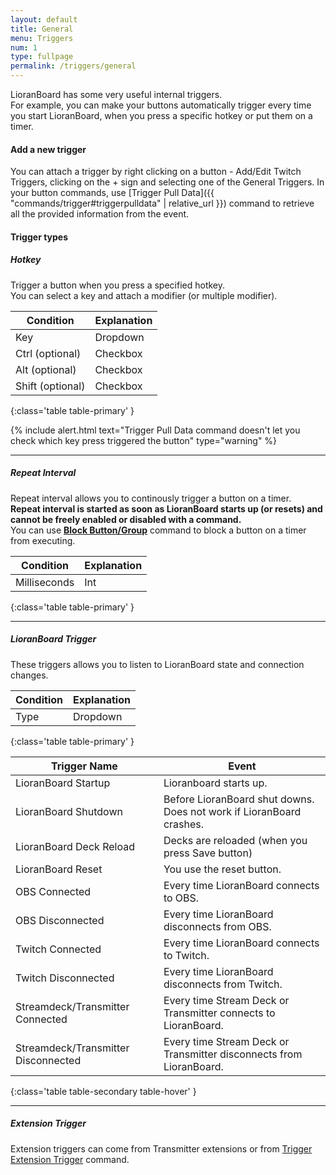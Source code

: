 ```yaml
---
layout: default
title: General
menu: Triggers
num: 1
type: fullpage
permalink: /triggers/general
---
```


LioranBoard has some very useful internal triggers.\
For example, you can make your buttons automatically trigger every time you start LioranBoard, when you press a specific hotkey or put them on a timer.

#### Add a new trigger 
You can attach a trigger by right clicking on a button - Add/Edit Twitch Triggers, clicking on the + sign and selecting one of the General Triggers.
In your button commands, use [Trigger Pull Data]({{ "commands/trigger#triggerpulldata" | relative_url }}) command to retrieve all the provided information from the event.   

#### Trigger types  


##### Hotkey

Trigger a button when you press a specified hotkey.\
You can select a key and attach a modifier (or multiple modifier).

| Condition | Explanation | 
|-------|--------|
| Key | Dropdown | Key press to listen to
| Ctrl (optional) | Checkbox | Whether you want to attach Ctrl modifier, for example press CTRL+K.
| Alt (optional) | Checkbox | Whether you want to attach Alt modifier, i.e. press Alt+K.
| Shift (optional) | Checkbox | Whether you want to attach Shift modifier, i.e. press Shift+K.
{:class='table table-primary' }

{% include alert.html text="Trigger Pull Data command doesn't let you check which key press triggered the button" type="warning" %} 

<hr>

##### Repeat Interval
Repeat interval allows you to continously trigger a button on a timer.\
**Repeat interval is started as soon as LioranBoard starts up (or resets) and cannot be freely enabled or disabled with a command.**\
You can use **[Block Button/Group](/commands/button#blockbuttongroup)** command to block a button on a timer from executing.

| Condition | Explanation | 
|-------|--------|
| Milliseconds | Int | How often to trigger the button.
{:class='table table-primary' }


<hr>


##### LioranBoard Trigger
These triggers allows you to listen to LioranBoard state and connection changes.

| Condition | Explanation | 
|-------|--------|
| Type | Dropdown | Select type of the trigger.
{:class='table table-primary' }

| Trigger Name | Event | 
|-------|--------|
|LioranBoard Startup| Lioranboard starts up. 
|LioranBoard Shutdown | Before LioranBoard shut downs. Does not work if LioranBoard crashes.
|LioranBoard Deck Reload| Decks are reloaded (when you press Save button)
|LioranBoard Reset | You use the reset button.
|OBS Connected | Every time LioranBoard connects to OBS.
|OBS Disconnected|Every time LioranBoard disconnects from OBS.
|Twitch Connected | Every time LioranBoard connects to Twitch.
|Twitch Disconnected |Every time LioranBoard disconnects from Twitch.
|Streamdeck/Transmitter Connected| Every time Stream Deck or Transmitter connects to LioranBoard.
|Streamdeck/Transmitter Disconnected| Every time Stream Deck or Transmitter disconnects from LioranBoard.
{:class='table table-secondary table-hover' }

<hr>


##### Extension Trigger

Extension triggers can come from Transmitter extensions or from [Trigger Extension Trigger](/commands/trigger#triggerextensiontriggers) command.